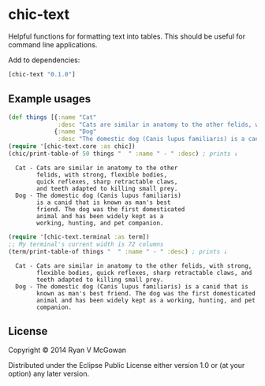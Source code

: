 # chic-text

Helpful functions for formatting text into tables.
This should be useful for command line applications.

Add to dependencies:

```clojure
[chic-text "0.1.0"]
```

## Example usages

```clojure
(def things [{:name "Cat"
              :desc "Cats are similar in anatomy to the other felids, with strong, flexible bodies, quick reflexes, sharp retractable claws, and teeth adapted to killing small prey."}
             {:name "Dog"
              :desc "The domestic dog (Canis lupus familiaris) is a canid that is known as man's best friend. The dog was the first domesticated animal and has been widely kept as a working, hunting, and pet companion."}])
(require '[chic-text.core :as chic])
(chic/print-table-of 50 things "  " :name " - " :desc) ; prints ↓
```

```
  Cat - Cats are similar in anatomy to the other
        felids, with strong, flexible bodies,
        quick reflexes, sharp retractable claws,
        and teeth adapted to killing small prey.
  Dog - The domestic dog (Canis lupus familiaris)
        is a canid that is known as man's best
        friend. The dog was the first domesticated
        animal and has been widely kept as a
        working, hunting, and pet companion.
```

```clojure
(require '[chic-text.terminal :as term])
;; My terminal's current width is 72 columns
(term/print-table-of things "  " :name " - " :desc) ; prints ↓
```

```
  Cat - Cats are similar in anatomy to the other felids, with strong,
        flexible bodies, quick reflexes, sharp retractable claws, and
        teeth adapted to killing small prey.
  Dog - The domestic dog (Canis lupus familiaris) is a canid that is
        known as man's best friend. The dog was the first domesticated
        animal and has been widely kept as a working, hunting, and pet
        companion.
```

## License

Copyright © 2014 Ryan V McGowan

Distributed under the Eclipse Public License either version 1.0 or (at
your option) any later version.
